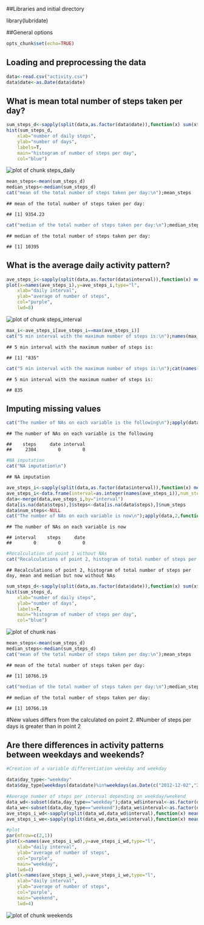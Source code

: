 
##Libraries and initial directory

library(lubridate)

##General options

```r
opts_chunk$set(echo=TRUE)
```

## Loading and preprocessing the data


```r
data<-read.csv("activity.csv")
data$date<-as.Date(data$date)
```

## What is mean total number of steps taken per day?


```r
sum_steps_d<-sapply(split(data,as.factor(data$date)),function(x) sum(x$steps,na.rm=T))
hist(sum_steps_d,
	xlab="number of daily steps",
	ylab="number of days",
	labels=T,
	main="histogram of number of steps per day",
	col="blue")
```

![plot of chunk steps_daily](figure/steps_daily-1.png) 

```r
mean_steps<-mean(sum_steps_d)
median_steps<-median(sum_steps_d)
cat("mean of the total number of steps taken per day:\n");mean_steps
```

```
## mean of the total number of steps taken per day:
```

```
## [1] 9354.23
```

```r
cat("median of the total number of steps taken per day:\n");median_steps
```

```
## median of the total number of steps taken per day:
```

```
## [1] 10395
```

## What is the average daily activity pattern?


```r
ave_steps_i<-sapply(split(data,as.factor(data$interval)),function(x) mean(x$steps,na.rm=T))
plot(x=names(ave_steps_i),y=ave_steps_i,type="l",
	xlab="daily interval",
	ylab="average of number of steps",
	col="purple",
	lwd=8)
```

![plot of chunk steps_interval](figure/steps_interval-1.png) 

```r
max_i<-ave_steps_i[ave_steps_i==max(ave_steps_i)]
cat("5 min interval with the maximum number of steps is:\n");names(max_i)
```

```
## 5 min interval with the maximum number of steps is:
```

```
## [1] "835"
```

```r
cat("5 min interval with the maximum number of steps is:\n");cat(names(max_i));cat("\n")
```

```
## 5 min interval with the maximum number of steps is:
```

```
## 835
```

## Imputing missing values


```r
cat("The number of NAs on each variable is the following\n");apply(data,2,function(x) sum(is.na(x)))
```

```
## The number of NAs on each variable is the following
```

```
##    steps     date interval 
##     2304        0        0
```

```r
#NA imputation
cat("NA imputation\n")
```

```
## NA imputation
```

```r
ave_steps_i<-sapply(split(data,as.factor(data$interval)),function(x) mean(x$steps,na.rm=T))
ave_steps_i<-data.frame(interval=as.integer(names(ave_steps_i)),num_steps=ave_steps_i)
data<-merge(data,ave_steps_i,by="interval")
data[is.na(data$steps),]$steps<-data[is.na(data$steps),]$num_steps
data$num_steps<-NULL
cat("The number of NAs on each variable is now\n");apply(data,2,function(x) sum(is.na(x)))
```

```
## The number of NAs on each variable is now
```

```
## interval    steps     date 
##        0        0        0
```

```r
#Recalculation of point 1 without NAs
cat("Recalculations of point 2, histogram of total number of steps per day, mean and median but now without NAs\n")
```

```
## Recalculations of point 2, histogram of total number of steps per day, mean and median but now without NAs
```

```r
sum_steps_d<-sapply(split(data,as.factor(data$date)),function(x) sum(x$steps,na.rm=T))
hist(sum_steps_d,
	xlab="number of daily steps",
	ylab="number of days",
	labels=T,
	main="histogram of number of steps per day",
	col="blue")
```

![plot of chunk nas](figure/nas-1.png) 

```r
mean_steps<-mean(sum_steps_d)
median_steps<-median(sum_steps_d)
cat("mean of the total number of steps taken per day:\n");mean_steps
```

```
## mean of the total number of steps taken per day:
```

```
## [1] 10766.19
```

```r
cat("median of the total number of steps taken per day:\n");median_steps
```

```
## median of the total number of steps taken per day:
```

```
## [1] 10766.19
```

#New values differs from the calculated on point 2.
#Number of steps per days is greater than in point 2

## Are there differences in activity patterns between weekdays and weekends?


```r
#Creation of a variable differentiation weekday and weekday

data$day_type<-"weekday"
data$day_type[weekdays(data$date)%in%weekdays(as.Date(c("2012-12-02","2012-12-01")))]<-"weekend"

#Average number of steps per interval depending on weekday/weekend
data_wd<-subset(data,day_type=="weekday");data_wd$interval<-as.factor(data_wd$interval)
data_we<-subset(data,day_type=="weekend");data_we$interval<-as.factor(data_we$interval)
ave_steps_i_wd<-sapply(split(data_wd,data_wd$interval),function(x) mean(x$steps))
ave_steps_i_we<-sapply(split(data_we,data_we$interval),function(x) mean(x$steps))

#plot
par(mfrow=c(2,1))
plot(x=names(ave_steps_i_wd),y=ave_steps_i_wd,type="l",
	xlab="daily interval",
	ylab="average of number of steps",
	col="purple",
	main="weekday",
	lwd=4)
plot(x=names(ave_steps_i_we),y=ave_steps_i_we,type="l",
	xlab="daily interval",
	ylab="average of number of steps",
	col="purple",
	main="weekend",
	lwd=4)
```

![plot of chunk weekends](figure/weekends-1.png) 



